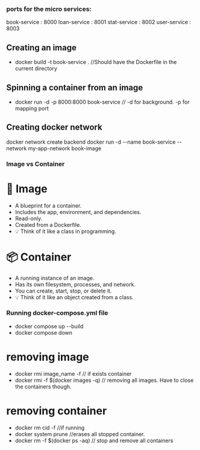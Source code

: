 ### ports for the micro services:

book-service : 8000
loan-service : 8001
stat-service : 8002
user-service : 8003

## Creating an image
- docker build -t book-service .   //Should have the Dockerfile in the current directory 

## Spinning a container from an image
- docker run -d -p 8000:8000 book-service  // -d for background. -p for mapping port 

## Creating docker network
  docker network create backend
  docker run -d --name book-service --network my-app-network book-image

### Image vs Container
# 🧱 Image
- A blueprint for a container.
- Includes the app, environment, and dependencies.
- Read-only.
- Created from a Dockerfile.
- 💡 Think of it like a class in programming.

# 📦 Container
- A running instance of an image.
- Has its own filesystem, processes, and network.
- You can create, start, stop, or delete it.
- 💡 Think of it like an object created from a class.


### Running docker-compose.yml file
- docker compose up --build
- docker compose down

# removing image
- docker rmi image_name -f  // if exists container
- docker rmi -f $(docker images -q) // removing all images. Have to close the containers though.

# removing container
- docker rm cid -f //if running
- docker system prune //erases all stopped container.
- docker rm -f $(docker ps -aq) // stop and remove all containers
